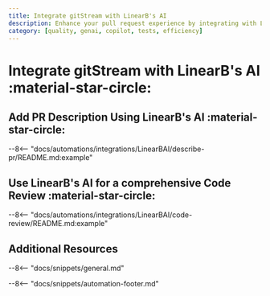 ```yaml
---
title: Integrate gitStream with LinearB's AI
description: Enhance your pull request experience by integrating with LinearB's AI services
category: [quality, genai, copilot, tests, efficiency]
---
```

# Integrate gitStream with LinearB's AI :material-star-circle:

<!-- --8<-- [start:examples]-->

## Add PR Description Using LinearB's AI :material-star-circle:

--8<-- "docs/automations/integrations/LinearBAI/describe-pr/README.md:example"

## Use LinearB's AI for a comprehensive Code Review :material-star-circle:

--8<-- "docs/automations/integrations/LinearBAI/code-review/README.md:example"


## Additional Resources

--8<-- "docs/snippets/general.md"

--8<-- "docs/snippets/automation-footer.md"

